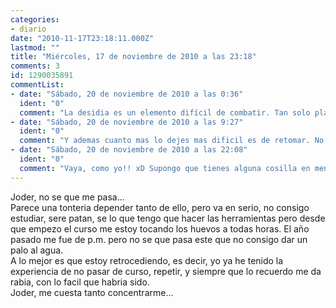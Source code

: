 ```yaml
---
categories:
- diario
date: "2010-11-17T23:18:11.000Z"
lastmod: ""
title: "Miércoles, 17 de noviembre de 2010 a las 23:18"
comments: 3
id: 1290035891
commentList:
- date: "Sábado, 20 de noviembre de 2010 a las 0:36"
  ident: "0"
  comment: "La desidia es un elemento difícil de combatir. Tan solo planteate que te gusta, que quieres, y lucha por ello. La faena hecha es un placer indescriptible, por el contrario, la desidia, la monotonía del acto vacío es un circulo vicioso del cual es difícil escapar."
- date: "Sábado, 20 de noviembre de 2010 a las 9:27"
  ident: "0"
  comment: "Y ademas cuanto mas lo dejes mas dificil es de retomar. No se en qje nivel estas, pero cuando no puedo estudiar me junto con alguien mas y vamos a un centro de estudios, al estar con otras personas te motivas mas..."
- date: "Sábado, 20 de noviembre de 2010 a las 22:08"
  ident: "0"
  comment: "Vaya, como yo!! xD Supongo que tienes alguna cosilla en mente y no eres capaz de dejar de pensar en ello. Y al final todo se te junta, te entra ansiedad y no haces nada. Generalmente es el propio cuerpo el que acaba reaccionando y poniendo tu trasero en marcha :) Búscate motivaciones ^^"
---
```


Joder, no se que me pasa...  
Parece una tonteria depender tanto de ello, pero va en serio, no consigo estudiar, sere patan, se lo que tengo que hacer las herramientas pero desde que empezo el curso me estoy tocando los huevos a todas horas. El año pasado me fue de p.m. pero no se que pasa este que no consigo dar un palo al agua.  
A lo mejor es que estoy retrocediendo, es decir, yo ya he tenido la experiencia de no pasar de curso, repetir, y siempre que lo recuerdo me da rabia, con lo facil que habria sido.  
Joder, me cuesta tanto concentrarme...